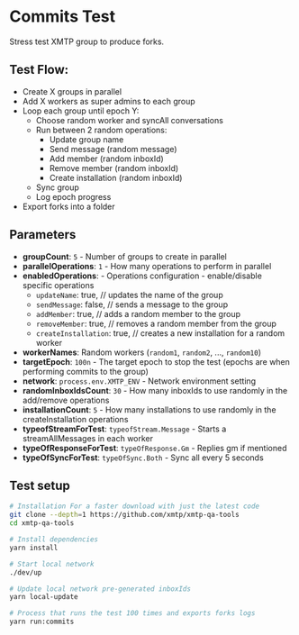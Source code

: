 # Commits Test

Stress test XMTP group to produce forks.

## Test Flow:

- Create X groups in parallel
- Add X workers as super admins to each group
- Loop each group until epoch Y:
  - Choose random worker and syncAll conversations
  - Run between 2 random operations:
    - Update group name
    - Send message (random message)
    - Add member (random inboxId)
    - Remove member (random inboxId)
    - Create installation (random inboxId)
  - Sync group
  - Log epoch progress
- Export forks into a folder

## Parameters

- **groupCount**: `5` - Number of groups to create in parallel
- **parallelOperations**: `1` - How many operations to perform in parallel
- **enabledOperations**: - Operations configuration - enable/disable specific operations
  - `updateName`: true, // updates the name of the group
  - `sendMessage`: false, // sends a message to the group
  - `addMember`: true, // adds a random member to the group
  - `removeMember`: true, // removes a random member from the group
  - `createInstallation`: true, // creates a new installation for a random worker
- **workerNames**: Random workers (`random1`, `random2`, ..., `random10`)
- **targetEpoch**: `100n` - The target epoch to stop the test (epochs are when performing commits to the group)
- **network**: `process.env.XMTP_ENV` - Network environment setting
- **randomInboxIdsCount**: `30` - How many inboxIds to use randomly in the add/remove operations
- **installationCount**: `5` - How many installations to use randomly in the createInstallation operations
- **typeofStreamForTest**: `typeofStream.Message` - Starts a streamAllMessages in each worker
- **typeOfResponseForTest**: `typeOfResponse.Gm` - Replies gm if mentioned
- **typeOfSyncForTest**: `typeOfSync.Both` - Sync all every 5 seconds

## Test setup

```bash
# Installation For a faster download with just the latest code
git clone --depth=1 https://github.com/xmtp/xmtp-qa-tools
cd xmtp-qa-tools

# Install dependencies
yarn install

# Start local network
./dev/up

# Update local network pre-generated inboxIds
yarn local-update

# Process that runs the test 100 times and exports forks logs
yarn run:commits
```
